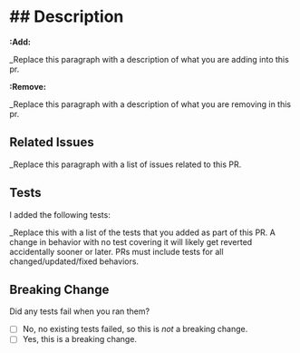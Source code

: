 # ## Description

**:Add:**

\_Replace this paragraph with a description of what you are adding into this pr.

**:Remove:**

\_Replace this paragraph with a description of what you are removing in this pr.

## Related Issues

\_Replace this paragraph with a list of issues related to this PR.

## Tests

I added the following tests:

\_Replace this with a list of the tests that you added as part of this PR. A change in behavior with no test covering it
will likely get reverted accidentally sooner or later. PRs must include tests for all changed/updated/fixed behaviors.

## Breaking Change

Did any tests fail when you ran them?

- [ ] No, no existing tests failed, so this is _not_ a breaking change.
- [ ] Yes, this is a breaking change.
